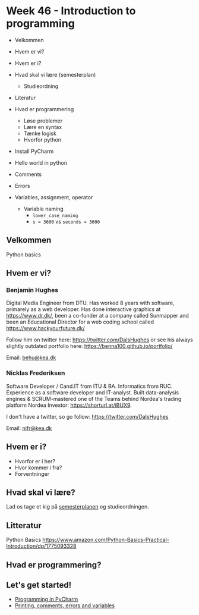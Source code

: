 # Week 46 - Introduction to programming

- Velkommen
- Hvem er vi?
- Hvem er i?
- Hvad skal vi lære (semesterplan)
  - Studieordning
- Literatur
- Hvad er programmering
  - Løse problemer
  - Lære en syntax
  - Tænke logisk
  - Hvorfor python

- Install PyCharm
- Hello world in python
- Comments
- Errors
- Variables, assignment, operator
  - Variable naming
    - `lower_case_naming`
    - `s = 3600` vs `seconds = 3600`



## Velkommen

Python basics

 

## Hvem er vi?



### Benjamin Hughes

Digital Media Engineer from DTU. Has worked 8 years with software, primarely as a web developer. Has done interactive graphics at https://www.dr.dk/, been a co-funder at a company called Sunmapper and been an Educational Director for a web coding school called https://www.hackyourfuture.dk/

Follow him on twitter here: https://twitter.com/DalsHughes or see his always slightly outdated portfolio here: https://benna100.github.io/portfolio/

Email: behu@kea.dk



### Nicklas Frederiksen

Software Developer / Cand.IT from ITU & BA. Informatics from RUC. Experience as a software developer and IT-analyst. Built data-analysis engines & SCRUM-mastered one of the Teams behind Nordea's trading platform Nordea Investor: https://shorturl.at/iBUX9.

I don't have a twitter, so go follow: https://twitter.com/DalsHughes

Email: nifr@kea.dk



## Hvem er i?

- Hvorfor er i her?
- Hvor kommer i fra?
- Forventninger



## Hvad skal vi lære?

Lad os tage et kig på  [semesterplanen](../README.md#semesterplan) og studieordningen.



## Litteratur

Python Basics https://www.amazon.com/Python-Basics-Practical-Introduction/dp/1775093328



## Hvad er programmering?



## Let's get started!

- [Programming in PyCharm](../topics/programming-in-pycharm.md)
- [Printing, comments, errors and variables](../topics/print-comments-errors-variables.md)



